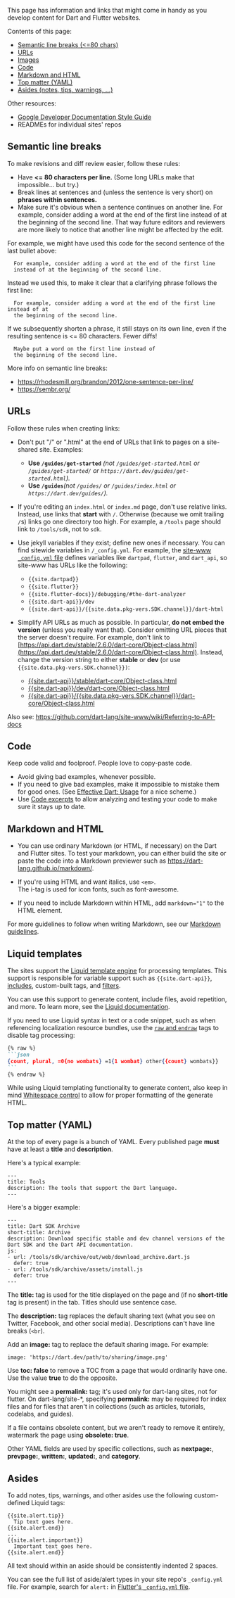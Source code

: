 This page has information and links that might come in handy
as you develop content for Dart and Flutter websites.

Contents of this page:
* [Semantic line breaks (<=80 chars)](#semantic-line-breaks)
* [URLs](#urls)
* [Images](#images)
* [Code](#code)
* [Markdown and HTML](#markdown-and-html)
* [Top matter (YAML)](#top-matter-yaml)
* [Asides (notes, tips, warnings, ...)](#asides)

Other resources:

* [Google Developer Documentation Style Guide](https://developers.google.com/style/)
* READMEs for individual sites' repos


## Semantic line breaks

To make revisions and diff review easier, follow these rules:

* Have **<= 80 characters per line.**
  (Some long URLs make that impossible... but try.)
* Break lines at sentences and (unless the sentence is very short)
  on **phrases within sentences.**
* Make sure it's obvious when
  a sentence continues on another line.
  For example, consider adding a word at the end of the first line instead of at
  the beginning of the second line.
  That way future editors and reviewers are
  more likely to notice that
  another line might be affected by the edit.

For example, we might have used this code for the
second sentence of the last bullet above:

```
  For example, consider adding a word at the end of the first line
  instead of at the beginning of the second line.
```

Instead we used this, to make it clear that
a clarifying phrase follows the first line:

```
  For example, consider adding a word at the end of the first line instead of at
  the beginning of the second line.
```

If we subsequently shorten a phrase, it still stays on its own line, even
if the resulting sentence is <= 80 characters.
Fewer diffs!

```
  Maybe put a word on the first line instead of
  the beginning of the second line.
```

More info on semantic line breaks:
* https://rhodesmill.org/brandon/2012/one-sentence-per-line/
* https://sembr.org/


## URLs

Follow these rules when creating links:

* Don't put "/" or ".html" at the end of URLs that link to pages on a
  site-shared site. Examples:
  * **Use `/guides/get-started`**
    _(not `/guides/get-started.html` or `/guides/get-started/` or
    `https://dart.dev/guides/get-started.html`)._
  * **Use `/guides`**_(not `/guides/` or `/guides/index.html` or
    `https://dart.dev/guides/`)._

* If you're editing an `index.html` or `index.md` page,
  don't use relative links. Instead, use links that **start** with `/`.
  Otherwise (because we omit trailing `/`s) links go one directory too high.
  For example, a `/tools` page should link to `/tools/sdk`, not to `sdk`.

* Use jekyll variables if they exist; define new ones if necessary.
  You can find sitewide variables in `/_config.yml`.
  For example, the [site-www `_config.yml` file][] defines variables like
  `dartpad`, `flutter`, and `dart_api`, so site-www has URLs like
  the following:
  * `{{site.dartpad}}`
  * `{{site.flutter}}`
  * `{{site.flutter-docs}}/debugging/#the-dart-analyzer`
  * `{{site.dart-api}}/dev`
  * `{{site.dart-api}}/{{site.data.pkg-vers.SDK.channel}}/dart-html`

  [site-www `_config.yml` file]: https://github.com/dart-lang/site-www/blob/main/_config.yml

* Simplify API URLs as much as possible. In particular,
  **do not embed the version** (unless you really want that).
  Consider omitting URL pieces that the server doesn't require.
  For example, don't link to
  [https://api.dart.dev/stable/2.6.0/dart-core/Object-class.html](https://api.dart.dev/stable/2.6.0/dart-core/Object-class.html).
  Instead, change the version string to either **stable** or **dev**
  (or use `{{site.data.pkg-vers.SDK.channel}})`:
  * [{{site.dart-api}}/stable/dart-core/Object-class.html](https://api.dart.dev/stable/dart-core/Object-class.html)
  * [{{site.dart-api}}/dev/dart-core/Object-class.html](https://api.dart.dev/dev/dart-core/Object-class.html)
  * [{{site.dart-api}}/{{site.data.pkg-vers.SDK.channel}}/dart-core/Object-class.html](https://api.dart.dev/stable/dart-core/Object-class.html)

Also see: https://github.com/dart-lang/site-www/wiki/Referring-to-API-docs

## Code

Keep code valid and foolproof. People love to copy-paste code.

* Avoid giving bad examples, whenever possible.
* If you need to give bad examples,
  make it impossible to mistake them for good ones.
  (See [Effective Dart: Usage](https://dart.dev/guides/language/effective-dart/usage) for a nice scheme.)
* Use [Code excerpts](https://github.com/dart-lang/site-shared/blob/main/doc/code-excerpts.md)
  to allow analyzing and testing your code
  to make sure it stays up to date.


## Markdown and HTML

* You can use ordinary Markdown (or HTML, if necessary) 
  on the Dart and Flutter sites. 
  To test your markdown, 
  you can either build the site or paste the code into a Markdown previewer
  such as https://dart-lang.github.io/markdown/.

* If you're using HTML and want italics, use `<em>`. <br>
  The i-tag is used for icon fonts, such as font-awesome.

* If you need to include Markdown within HTML,
  add `markdown="1"` to the HTML element.

For more guidelines to follow when writing Markdown,
see our [Markdown guidelines][].

[Markdown guidelines]: https://github.com/dart-lang/site-shared/blob/main/doc/markdown.md

## Liquid templates

The sites support the 
[Liquid template engine][liquid]
for processing templates.
This support is responsible for variable support such as ``{{site.dart-api}}``,
[includes][], custom-built tags, and [filters][].

You can use this support to generate content, include files,
avoid repetition, and more.
To learn more, see the [Liquid documentation][liquid].

If you need to use Liquid syntax in text or a code snippet,
such as when referencing localization resource bundles,
use the [`raw` and `endraw`][raw] tags
to disable tag processing:

````markdown
{% raw %}
```json
{count, plural, =0{no wombats} =1{1 wombat} other{{count} wombats}}
```
{% endraw %}
````

While using Liquid templating functionality to generate content,
also keep in mind [Whitespace control][]
to allow for proper formatting of the generate HTML.

[liquid]: https://shopify.github.io/liquid/
[includes]: https://jekyllrb.com/docs/liquid/tags/#includes
[filters]: https://jekyllrb.com/docs/liquid/filters
[raw]: https://shopify.github.io/liquid/tags/template/#raw
[Whitespace control]: https://shopify.github.io/liquid/basics/whitespace/

## Top matter (YAML)

At the top of every page is a bunch of YAML.
Every published page **must**
have at least a **title** and **description**.

Here's a typical example:

```
---
title: Tools
description: The tools that support the Dart language.
---
```

Here's a bigger example:

```
---
title: Dart SDK Archive
short-title: Archive
description: Download specific stable and dev channel versions of the Dart SDK and the Dart API documentation.
js:
- url: /tools/sdk/archive/out/web/download_archive.dart.js
  defer: true
- url: /tools/sdk/archive/assets/install.js
  defer: true
---
```

The **title:** tag is used for the title displayed on the page 
and (if no **short-title** tag is present) in the tab.
Titles should use sentence case.

The **description:** tag replaces the default sharing text
(what you see on Twitter, Facebook, and other social media).
Descriptions can't have line breaks (`<br`).

Add an **image:** tag to replace the default sharing image. For example:

```
image: 'https://dart.dev/path/to/sharing/image.png'
```


Use **toc: false** to remove a TOC from a page that would ordinarily have one.
Use the value **true** to do the opposite.

You might see a **permalink:** tag; it's used only for dart-lang sites, not for flutter.
On dart-lang/site-*, specifying **permalink:** may be required for index files and
for files that aren't in collections (such as articles, tutorials, codelabs, and guides).

If a file contains obsolete content, but we aren't ready to remove
it entirely, watermark the page using **obsolete: true**.

Other YAML fields are used by specific collections, such
as **nextpage:**, **prevpage:**, **written:**, **updated:**,
and **category**.

## Asides

To add notes, tips, warnings, and other asides
use the following custom-defined Liquid tags:

```
{{site.alert.tip}}
  Tip text goes here.
{{site.alert.end}}
...
{{site.alert.important}}
  Important text goes here.
{{site.alert.end}}
```

All text should within an aside should be consistently indented 2 spaces.

You can see the full list of aside/alert types
in your site repo's `_config.yml` file.
For example, search for `alert:` in
[Flutter's `_config.yml` file](https://github.com/flutter/website/blob/main/_config.yml).
